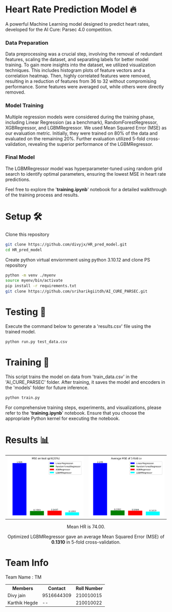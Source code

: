 # Heart Rate Prediction Model 🔥
A powerful Machine Learning model designed to predict heart rates, developed for the AI Cure: Parsec 4.0 competition.

### Data Preparation
Data preprocessing was a crucial step, involving the removal of redundant features, scaling the dataset, and separating labels for better model training. To gain more insights into the dataset, we utilized visualization techniques. This includes histogram plots of feature vectors and a correlation heatmap. Then, highly correlated features were removed, resulting in a reduction of features from 36 to 32 without compromising performance. Some features were averaged out, while others were directly removed.

### Model Training
Multiple regression models were considered during the training phase, including Linear Regression (as a benchmark), RandomForestRegressor, XGBRegressor, and LGBMRegressor. We used Mean Squared Error (MSE) as our evaluation metric.  Initially, they were trained on 80% of the data and evaluated on the remaining 20%. Further evaluation utilized 5-fold cross-validation, revealing the superior performance of the LGBMRegressor. 

### Final Model
The LGBMRegressor model was hyperparameter-tuned using random grid search to identify optimal parameters, ensuring the lowest MSE in heart rate predictions.

Feel free to explore the '**training.ipynb**' notebook for a detailed walkthrough of the training process and results. 

# Setup 🛠️
Clone this repository
```bash
git clone https://github.com/divyjx/HR_pred_model.git
cd HR_pred_model
```
Create python virtual enviornment using python 3.10.12 and clone PS repository
```bash
python -m venv ./myenv
source myenv/bin/activate
pip install -r requirements.txt
git clone https://github.com/sriharikgiitdh/AI_CURE_PARSEC.git
```

# Testing 🧪
Execute the command below to generate a 'results.csv' file using the trained model.
```bash
python run.py test_data.csv
```

# Training 🚀
This script trains the model on data from 'train_data.csv' in the 'AI_CURE_PARSEC' folder. After training, it saves the model and encoders in the 'models' folder for future inference.
```bash
python train.py 
```
For comprehensive training steps, experiments, and visualizations, please refer to the '**training.ipynb**' notebook. Ensure that you choose the appropriate Python kernel for executing the notebook.

# Results 📊
<table>
  <tr>
    <td>
      <img src="https://github.com/divyjx/HR_pred_model/blob/main/images/test_80_20.png?raw=true" alt="Result on test split(20%)" style="width: 100%;"/>
    </td>
    <td>
      <img src="https://github.com/divyjx/HR_pred_model/blob/main/images/test_5_fold.png?raw=true" alt="Results of 5-Fold Cross Validation" style="width: 100%;"/>
    </td>
  </tr>
</table>


<p align="center">Mean HR is 74.00.</p>
<p align="center">Optimized LGBMRegressor gave an average Mean Squared Error (MSE) of <strong>0.1310</strong> in 5-fold cross-validation.</p>


# Team Info 
Team Name : TM 
<table>
  <tr>
    <th>Members</th>
    <th>Contact</th>
    <th>Roll Number</th>
  </tr>
  
  <tr>
    <td>Divy jain</td>
    <td>9516644309</td>
    <td>210010015</td>
  </tr>
  
  <tr>
    <td>Karthik Hegde</td>
    <td>--</td>
    <td>210010022</td>
  </tr>
</table>


